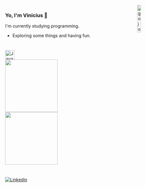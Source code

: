
<div>
  <img height="15%" width="15%" align="right" src="https://cdn.discordapp.com/attachments/835228000345784331/1072262679860879360/cat_gojo_3.jpg" alt="gojo"/>
</div>

### Yo, I'm Vinicius 🎲
 I'm currently studying programming.

- Exploring some things and having fun.

#

<div>
  <!– DevIcon, pra pegar as imagens –>
  <img height="30" width="30" src="https://cdn.jsdelivr.net/gh/devicons/devicon/icons/javascript/javascript-plain.svg" alt="JavaScript" />
</div>

<div>
  <img height="170em" src="https://github-readme-stats.vercel.app/api/top-langs/?username=ViniciusCaique&layout=compact&langs_count=8&theme=tokyonight" /> </br>
  <img height="170em" src="https://github-readme-stats.vercel.app/api?username=ViniciusCaique&show_icons=true&theme=tokyonight" />
</div>

#

<div>
  <a href="https://www.linkedin.com/in/vinicius-caique/"> 
    <img src="https://img.shields.io/badge/LinkedIn-0077B5?style=for-the-badge&logo=linkedin&logoColor=white" alt="Linkedin" />
  <a/>
</div>
